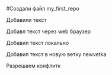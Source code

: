 ﻿#Создали файл my_first_repo

Добавили текст

Добавл текст через web браузер

Добавил текст локально

Добавил текст в новую ветку newvetka

Разрешаем конфлитк

